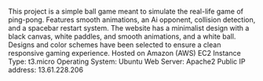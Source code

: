 This project is a simple ball game meant to simulate the real-life game of ping-pong.
Features smooth animations, an Ai opponent, collision detection, and a spacebar restart system.
The website has a minimalist design with a black canvas, white paddles, and smooth animations, and a white ball.
Designs and color schemes have been selected to ensure a clean responsive gaming experience.
Hosted on Amazon (AWS) EC2
Instance Type: t3.micro
Operating System: Ubuntu
Web Server: Apache2
Public IP address: 13.61.228.206


